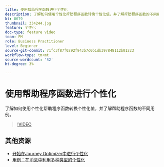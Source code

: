 ```yaml
---
title: 使用帮助程序函数进行个性化
description: 了解如何使用个性化帮助程序函数转换个性化值，并了解帮助程序函数的不同用例。
kt: 8079
thumbnail: 334244.jpg
feature: 个性化
doc-type: feature video
team: PM
role: Business Practitioner
level: Beginner
source-git-commit: 71fc3f87f0292f943b7c0b1db397848112b01223
workflow-type: tm+mt
source-wordcount: '82'
ht-degree: 3%

---
```



# 使用帮助程序函数进行个性化

了解如何使用个性化帮助程序函数转换个性化值，并了解帮助程序函数的不同用例。

>[!VIDEO](https://video.tv.adobe.com/v/334244?quality=12)

## 其他资源

* [开始在Journey Optimizer中进行个性化](https://experienceleague.adobe.com/docs/journey-optimizer/using/create-messages/personalization/personalize.html)
* [用例：在消息中利用多种类型的个性化](https://experienceleague.adobe.com/docs/journey-optimizer/using/create-messages/personalization/personalization-use-case.html)
